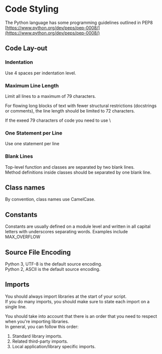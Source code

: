 # Code Styling

The Python language has some programming guidelines outlined in PEP8  
[https://www.python.org/dev/peps/pep-0008/](https://www.python.org/dev/peps/pep-0008/)

## Code Lay-out  
### Indentation  
Use 4 spaces per indentation level.

### Maximum Line Length  
Limit all lines to a maximum of 79 characters.  

For flowing long blocks of text with fewer structural restrictions (docstrings or comments), the line length should be limited to 72 characters.  

If the exeed 79 characters of code you need to use \

### One Statement per Line
Use one statement per line

### Blank Lines
Top-level function and classes are separated by two blank lines.  
Method definitions inside classes should be separated by one blank line.

## Class names
By convention, class names use CamelCase.

## Constants
Constants are usually defined on a module level and written in all capital letters with underscores separating words. Examples include MAX_OVERFLOW

## Source File Encoding
Python 3, UTF-8 is the default source encoding.  
Python 2, ASCII is the default source encoding.

## Imports
You should always import libraries at the start of your script.  
If you do many imports, you should make sure to state each import on a single line.

You should take into account that there is an order that you need to respect when you're importing libraries.  
In general, you can follow this order:

1. Standard library imports.
2. Related third-party imports.
3. Local application/library specific imports.
